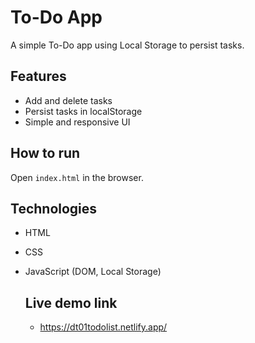 # To-Do App

A simple To-Do app using Local Storage to persist tasks.

## Features
- Add and delete tasks
- Persist tasks in localStorage
- Simple and responsive UI

## How to run
Open `index.html` in the browser.

## Technologies
- HTML
- CSS
- JavaScript (DOM, Local Storage)

  ## Live demo link
  - https://dt01todolist.netlify.app/

